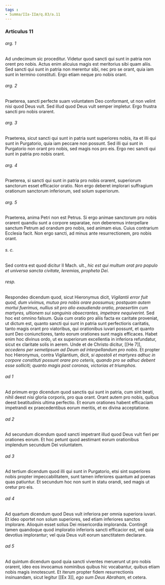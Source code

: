 ```yaml
---
tags : 
- Summa/IIa-IIæ/q.83/a.11
---
```


### Articulus 11

###### arg. 1
Ad undecimum sic proceditur. Videtur quod sancti qui sunt in patria non orent pro nobis. Actus enim alicuius magis est meritorius sibi quam aliis. Sed sancti qui sunt in patria non merentur sibi, nec pro se orant, quia iam sunt in termino constituti. Ergo etiam neque pro nobis orant.

###### arg. 2
Praeterea, sancti perfecte suam voluntatem Deo conformant, ut non velint nisi quod Deus vult. Sed illud quod Deus vult semper impletur. Ergo frustra sancti pro nobis orarent.

###### arg. 3
Praeterea, sicut sancti qui sunt in patria sunt superiores nobis, ita et illi qui sunt in Purgatorio, quia iam peccare non possunt. Sed illi qui sunt in Purgatorio non orant pro nobis, sed magis nos pro eis. Ergo nec sancti qui sunt in patria pro nobis orant.

###### arg. 4
Praeterea, si sancti qui sunt in patria pro nobis orarent, superiorum sanctorum esset efficacior oratio. Non ergo deberet implorari suffragium orationum sanctorum inferiorum, sed solum superiorum.

###### arg. 5
Praeterea, anima Petri non est Petrus. Si ergo animae sanctorum pro nobis orarent quandiu sunt a corpore separatae, non deberemus interpellare sanctum Petrum ad orandum pro nobis, sed animam eius. Cuius contrarium Ecclesia facit. Non ergo sancti, ad minus ante resurrectionem, pro nobis orant.

###### s. c.
Sed contra est quod dicitur II Mach. ult., *hic est qui multum orat pro populo et universa sancta civitate, Ieremias, propheta Dei*.

###### resp.
Respondeo dicendum quod, sicut Hieronymus dicit, *Vigilantii error fuit quod, dum vivimus, mutuo pro nobis orare possumus; postquam autem mortui fuerimus, nullius sit pro alio exaudienda oratio, praesertim cum martyres, ultionem sui sanguinis obsecrantes, impetrare nequiverint*. Sed hoc est omnino falsum. Quia cum oratio pro aliis facta ex caritate proveniat, ut dictum est, quanto sancti qui sunt in patria sunt perfectioris caritatis, tanto magis orant pro viatoribus, qui orationibus iuvari possunt, et quanto sunt Deo coniunctiores, tanto eorum orationes sunt magis efficaces. Habet enim hoc divinus ordo, ut ex superiorum excellentia in inferiora refundatur, sicut ex claritate solis in aerem. Unde et de Christo dicitur, [[He 7]], *accedens per semetipsum ad Deum ad interpellandum pro nobis*. Et propter hoc Hieronymus, contra Vigilantium, dicit, *si apostoli et martyres adhuc in corpore constituti possunt orare pro ceteris, quando pro se adhuc debent esse solliciti; quanto magis post coronas, victorias et triumphos*.

###### ad 1
Ad primum ergo dicendum quod sanctis qui sunt in patria, cum sint beati, nihil deest nisi gloria corporis, pro qua orant. Orant autem pro nobis, quibus deest beatitudinis ultima perfectio. Et eorum orationes habent efficaciam impetrandi ex praecedentibus eorum meritis, et ex divina acceptatione.

###### ad 2
Ad secundum dicendum quod sancti impetrant illud quod Deus vult fieri per orationes eorum. Et hoc petunt quod aestimant eorum orationibus implendum secundum Dei voluntatem.

###### ad 3
Ad tertium dicendum quod illi qui sunt in Purgatorio, etsi sint superiores nobis propter impeccabilitatem, sunt tamen inferiores quantum ad poenas quas patiuntur. Et secundum hoc non sunt in statu orandi, sed magis ut oretur pro eis.

###### ad 4
Ad quartum dicendum quod Deus vult inferiora per omnia superiora iuvari. Et ideo oportet non solum superiores, sed etiam inferiores sanctos implorare. Alioquin esset solius Dei misericordia imploranda. Contingit tamen quandoque quod imploratio inferioris sancti efficacior est, vel quia devotius implorantur; vel quia Deus vult eorum sanctitatem declarare.

###### ad 5
Ad quintum dicendum quod quia sancti viventes meruerunt ut pro nobis orarent, ideo eos invocamus nominibus quibus hic vocabantur, quibus etiam nobis magis innotescunt. Et iterum propter fidem resurrectionis insinuandam, sicut legitur [[Ex 3]], *ego sum Deus Abraham,* et cetera.

